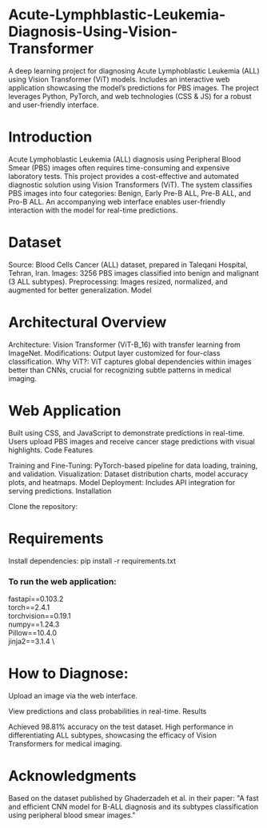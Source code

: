 # Acute-Lymphblastic-Leukemia-Diagnosis-Using-Vision-Transformer
A deep learning project for diagnosing Acute Lymphoblastic Leukemia (ALL) using Vision Transformer (ViT) models. Includes an interactive web application showcasing the model’s predictions for PBS images. The project leverages Python, PyTorch, and web technologies (CSS &amp; JS) for a robust and user-friendly interface.


# Introduction
Acute Lymphoblastic Leukemia (ALL) diagnosis using Peripheral Blood Smear (PBS) images often requires time-consuming and expensive laboratory tests. This project provides a cost-effective and automated diagnostic solution using Vision Transformers (ViT). The system classifies PBS images into four categories: Benign, Early Pre-B ALL, Pre-B ALL, and Pro-B ALL. An accompanying web interface enables user-friendly interaction with the model for real-time predictions.

# Dataset

Source: Blood Cells Cancer (ALL) dataset, prepared in Taleqani Hospital, Tehran, Iran.
Images: 3256 PBS images classified into benign and malignant (3 ALL subtypes).
Preprocessing: Images resized, normalized, and augmented for better generalization.
Model

# Architectural Overview
Architecture: Vision Transformer (ViT-B_16) with transfer learning from ImageNet.
Modifications: Output layer customized for four-class classification.
Why ViT?: ViT captures global dependencies within images better than CNNs, crucial for recognizing subtle patterns in medical imaging.

# Web Application
Built using CSS, and JavaScript to demonstrate predictions in real-time.
Users upload PBS images and receive cancer stage predictions with visual highlights.
Code Features

Training and Fine-Tuning: PyTorch-based pipeline for data loading, training, and validation.
Visualization: Dataset distribution charts, model accuracy plots, and heatmaps.
Model Deployment: Includes API integration for serving predictions.
Installation

Clone the repository:

# Requirements
Install dependencies:
pip install -r requirements.txt
### To run the web application:
fastapi==0.103.2 \
torch==2.4.1 \
torchvision==0.19.1 \
numpy==1.24.3 \
Pillow==10.4.0 \
jinja2==3.1.4 \

# How to Diagnose:
Upload an image via the web interface.

View predictions and class probabilities in real-time.
Results

Achieved 98.81% accuracy on the test dataset.
High performance in differentiating ALL subtypes, showcasing the efficacy of Vision Transformers for medical imaging.

# Acknowledgments
Based on the dataset published by Ghaderzadeh et al. in their paper:
"A fast and efficient CNN model for B-ALL diagnosis and its subtypes classification using peripheral blood smear images."
